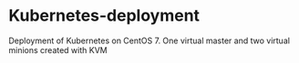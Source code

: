 # Kubernetes-deployment
Deployment of Kubernetes on CentOS 7. One virtual master and two virtual minions created with KVM
